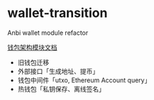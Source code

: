 # wallet-transition
Anbi wallet module refactor

[钱包架构模块文档](./doc/ex_wallet.md)

- 旧钱包迁移
- 外部接口「生成地址、提币」
- 钱包中间件「utxo, Ethereum Account query」
- 热钱包「私钥保存、离线签名」
